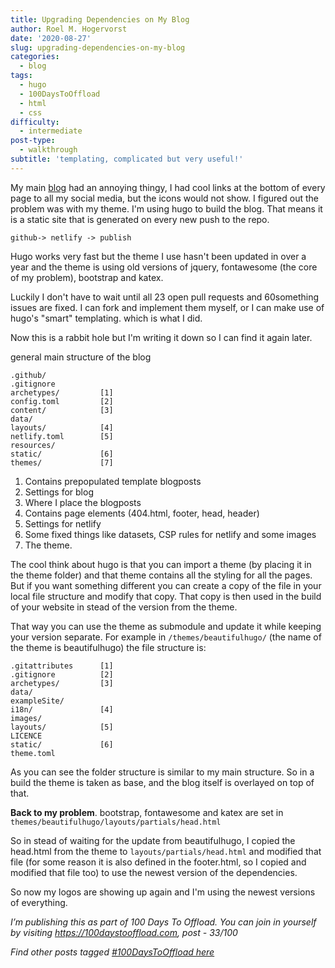 ```yaml
---
title: Upgrading Dependencies on My Blog
author: Roel M. Hogervorst
date: '2020-08-27'
slug: upgrading-dependencies-on-my-blog
categories:
  - blog
tags:
  - hugo
  - 100DaysToOffload
  - html
  - css
difficulty:
  - intermediate
post-type:
  - walkthrough
subtitle: 'templating, complicated but very useful!'
---
```

My main [blog](https://blog.rmhogervorst.nl) had an annoying thingy, I had cool links at the bottom of every page to all my social media, but the icons would not show. I figured out the problem was with my theme. I'm using hugo to build the blog. That means it is a static site that is generated on every new push to the repo. 

`github-> netlify -> publish`

Hugo works very fast but the theme I use hasn't been updated in over a year
and the theme is using old versions of jquery, fontawesome (the core of my problem), bootstrap and katex. 

Luckily I don't have to wait until all 23 open pull requests and 60something issues are fixed. I can fork and implement them myself, or
I can make use of hugo's "smart" templating. which is what I did.

Now this is a rabbit hole but I'm writing it down so I can find it again later.

general main structure of the blog

```
.github/
.gitignore
archetypes/         [1]
config.toml         [2]
content/            [3]
data/
layouts/            [4]
netlify.toml        [5]
resources/
static/             [6]
themes/             [7]
```

1. Contains prepopulated template blogposts
2. Settings for blog
3. Where I place the blogposts
4. Contains page elements (404.html, footer, head, header)
5. Settings for netlify
6. Some fixed things like datasets, CSP rules for netlify and some images
7. The theme. 

The cool think about hugo is that you can import a theme (by placing it in
the theme folder) and that theme contains all the styling for all the pages. But if you want something different you can create a copy of the file in your local file structure and modify that copy. That copy is then used in the build of your website in stead of the version from the theme. 

That way you can use the theme as submodule and update it while keeping your version separate. For example in 
`/themes/beautifulhugo/` (the name of the theme is beautifulhugo) the file structure is:

```
.gitattributes      [1]
.gitignore          [2]
archetypes/         [3]
data/
exampleSite/
i18n/               [4]
images/
layouts/            [5]
LICENCE
static/             [6]
theme.toml
```

As you can see the folder structure is similar to my main structure.
So in a build the theme is taken as base, and the blog itself is overlayed on top of that. 


**Back to my problem**. bootstrap, fontawesome and katex are set in `themes/beautifulhugo/layouts/partials/head.html`

So in stead of waiting for the update from beautifulhugo, I copied the head.html from the theme to `layouts/partials/head.html` and modified that file (for some reason it is also defined in the footer.html, so I copied and modified that file too) to use the newest version of the dependencies. 

So now my logos are showing up again and I'm using the newest versions of everything.


*I’m publishing this as part of 100 Days To Offload. You can join in yourself by visiting https://100daystooffload.com, post - 33/100*

*Find other posts tagged  [#100DaysToOffload here](https://notes.rmhogervorst.nl/tags/100DaysToOffload/)*

